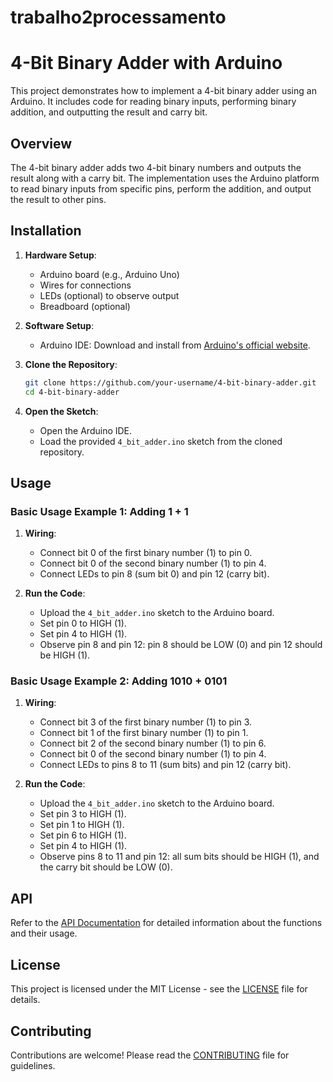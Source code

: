 # trabalho2processamento
# 4-Bit Binary Adder with Arduino

This project demonstrates how to implement a 4-bit binary adder using an Arduino. It includes code for reading binary inputs, performing binary addition, and outputting the result and carry bit.

## Overview

The 4-bit binary adder adds two 4-bit binary numbers and outputs the result along with a carry bit. The implementation uses the Arduino platform to read binary inputs from specific pins, perform the addition, and output the result to other pins.

## Installation

1. **Hardware Setup**:
    - Arduino board (e.g., Arduino Uno)
    - Wires for connections
    - LEDs (optional) to observe output
    - Breadboard (optional)

2. **Software Setup**:
    - Arduino IDE: Download and install from [Arduino's official website](https://www.arduino.cc/en/software).

3. **Clone the Repository**:
    ```bash
    git clone https://github.com/your-username/4-bit-binary-adder.git
    cd 4-bit-binary-adder
    ```

4. **Open the Sketch**:
    - Open the Arduino IDE.
    - Load the provided `4_bit_adder.ino` sketch from the cloned repository.

## Usage

### Basic Usage Example 1: Adding 1 + 1

1. **Wiring**:
    - Connect bit 0 of the first binary number (1) to pin 0.
    - Connect bit 0 of the second binary number (1) to pin 4.
    - Connect LEDs to pin 8 (sum bit 0) and pin 12 (carry bit).

2. **Run the Code**:
    - Upload the `4_bit_adder.ino` sketch to the Arduino board.
    - Set pin 0 to HIGH (1).
    - Set pin 4 to HIGH (1).
    - Observe pin 8 and pin 12: pin 8 should be LOW (0) and pin 12 should be HIGH (1).

### Basic Usage Example 2: Adding 1010 + 0101

1. **Wiring**:
    - Connect bit 3 of the first binary number (1) to pin 3.
    - Connect bit 1 of the first binary number (1) to pin 1.
    - Connect bit 2 of the second binary number (1) to pin 6.
    - Connect bit 0 of the second binary number (1) to pin 4.
    - Connect LEDs to pins 8 to 11 (sum bits) and pin 12 (carry bit).

2. **Run the Code**:
    - Upload the `4_bit_adder.ino` sketch to the Arduino board.
    - Set pin 3 to HIGH (1).
    - Set pin 1 to HIGH (1).
    - Set pin 6 to HIGH (1).
    - Set pin 4 to HIGH (1).
    - Observe pins 8 to 11 and pin 12: all sum bits should be HIGH (1), and the carry bit should be LOW (0).

## API

Refer to the [API Documentation](./docs/api/index.md) for detailed information about the functions and their usage.

## License

This project is licensed under the MIT License - see the [LICENSE](./LICENSE) file for details.

## Contributing

Contributions are welcome! Please read the [CONTRIBUTING](./CONTRIBUTING.md) file for guidelines.
